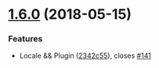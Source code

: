 <a name="1.6.0"></a>
# [1.6.0](https://github.com/xx45/dayjs/compare/v1.5.24...v1.6.0) (2018-05-15)


### Features

* Locale && Plugin ([2342c55](https://github.com/xx45/dayjs/commit/2342c55)), closes [#141](https://github.com/xx45/dayjs/issues/141)
